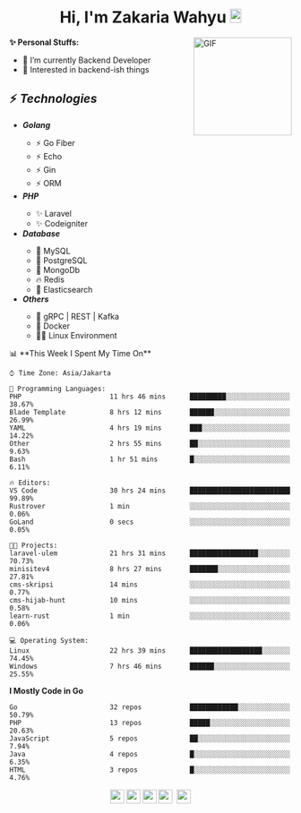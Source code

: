 <h1 align="center">Hi, I'm Zakaria Wahyu <img src="https://github.com/TheDudeThatCode/TheDudeThatCode/blob/master/Assets/Hi.gif" width="20px" height="25px"></h1>

<img align="right" alt="GIF" height="175px" src="https://www.nayakapratama.co.id/wp-content/uploads/2019/07/Website-Maintenance.gif" />

**✨ Personal Stuffs:**
- 🔭 I’m currently Backend Developer
- 🌱 Interested in backend-ish things

<h2>⚡ <i>Technologies</i></h2>
<ul>
<li><strong><i>Golang</i></strong></li>
  <ul>
    <li>⚡ Go Fiber</li>
    <li>⚡ Echo</li>
    <li>⚡ Gin</li>
    <li>⚡ ORM</li>
  </ul>
<li><strong><i>PHP</i></strong></li>
  <ul>
    <li>✨ Laravel</li>
    <li>✨ Codeigniter</li>
  </ul>
<li><strong><i>Database</i></strong></li>
  <ul>
    <li>🐬 MySQL</li>
    <li>🐘 PostgreSQL</li>
    <li>🍃 MongoDb</li>
    <li>🔥 Redis</li>
    <li>🔎 Elasticsearch</li>
  </ul>
  <li><strong><i>Others</i></strong></li>
  <ul>
    <li>💫 gRPC | REST | Kafka</li>
    <li>🐳 Docker</li>
    <li>👨‍💻 Linux Environment</li>
  </ul>
</ul>
<!--START_SECTION:waka-->
📊 **This Week I Spent My Time On** 

```text
⌚︎ Time Zone: Asia/Jakarta

💬 Programming Languages: 
PHP                      11 hrs 46 mins      █████████░░░░░░░░░░░░░░░░   38.67% 
Blade Template           8 hrs 12 mins       ██████░░░░░░░░░░░░░░░░░░░   26.99% 
YAML                     4 hrs 19 mins       ███░░░░░░░░░░░░░░░░░░░░░░   14.22% 
Other                    2 hrs 55 mins       ██░░░░░░░░░░░░░░░░░░░░░░░   9.63% 
Bash                     1 hr 51 mins        █░░░░░░░░░░░░░░░░░░░░░░░░   6.11%

🔥 Editors: 
VS Code                  30 hrs 24 mins      █████████████████████████   99.89% 
Rustrover                1 min               ░░░░░░░░░░░░░░░░░░░░░░░░░   0.06% 
GoLand                   0 secs              ░░░░░░░░░░░░░░░░░░░░░░░░░   0.05%

🐱‍💻 Projects: 
laravel-ulem             21 hrs 31 mins      █████████████████░░░░░░░░   70.73% 
minisitev4               8 hrs 27 mins       ███████░░░░░░░░░░░░░░░░░░   27.81% 
cms-skripsi              14 mins             ░░░░░░░░░░░░░░░░░░░░░░░░░   0.77% 
cms-hijab-hunt           10 mins             ░░░░░░░░░░░░░░░░░░░░░░░░░   0.58% 
learn-rust               1 min               ░░░░░░░░░░░░░░░░░░░░░░░░░   0.06%

💻 Operating System: 
Linux                    22 hrs 39 mins      ██████████████████░░░░░░░   74.45% 
Windows                  7 hrs 46 mins       ██████░░░░░░░░░░░░░░░░░░░   25.55%

```

**I Mostly Code in Go** 

```text
Go                       32 repos            ████████████░░░░░░░░░░░░░   50.79% 
PHP                      13 repos            █████░░░░░░░░░░░░░░░░░░░░   20.63% 
JavaScript               5 repos             ██░░░░░░░░░░░░░░░░░░░░░░░   7.94% 
Java                     4 repos             █░░░░░░░░░░░░░░░░░░░░░░░░   6.35% 
HTML                     3 repos             █░░░░░░░░░░░░░░░░░░░░░░░░   4.76%

```



<!--END_SECTION:waka-->

<p align="center">
<a href="https://www.linkedin.com/in/zakariawahyu" target="_blank"><img src="https://img.shields.io/badge/linkedin-%230077B5.svg?&style=for-the-badge&logo=linkedin&logoColor=white" height=25></a>
<a href="https://medium.com/@zakariawahyu" target="_blank"><img src="https://img.shields.io/badge/Medium-12100E?style=for-the-badge&logo=medium&logoColor=white" height=25></a>
<a href="https://medium.com/@zakariawahyu" target="_blank"><img src="https://img.shields.io/badge/Portfolio-2300843e?style=for-the-badge&logo=About.me&logoColor=white" height=25></a>
<a href="https://www.twitter.com/_zakariawahyu" target="_blank"><img src="https://img.shields.io/badge/twitter-%231DA1F2.svg?&style=for-the-badge&logo=twitter&logoColor=white" height=25></a> 
<a href="https://www.instagram.com/_zakariawahyu" target="_blank"><img src="https://img.shields.io/badge/instagram-%23E4405F.svg?&style=for-the-badge&logo=instagram&logoColor=white" height=25></a>
